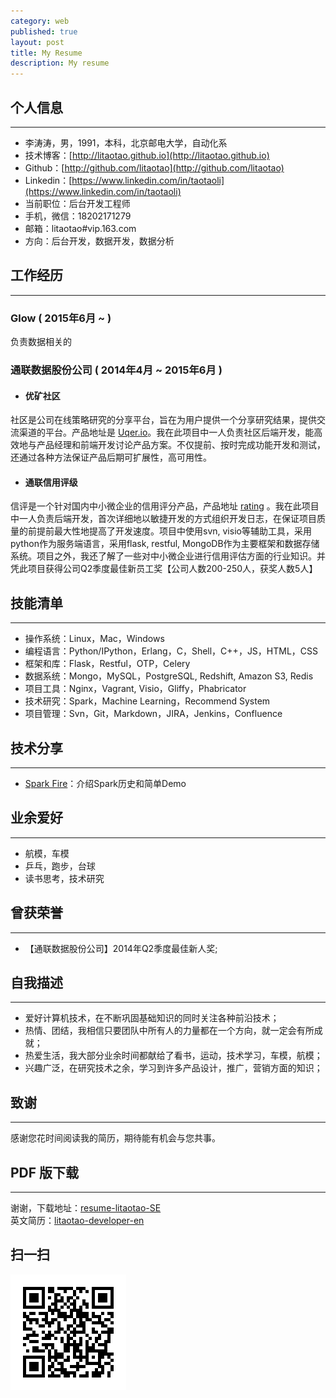 ```yaml
---
category: web
published: true
layout: post
title: My Resume
description: My resume
---
```


个人信息
---  
---
- 李涛涛，男，1991，本科，北京邮电大学，自动化系 
- 技术博客：[http://litaotao.github.io](http://litaotao.github.io)
- Github：[http://github.com/litaotao](http://github.com/litaotao)
- Linkedin：[https://www.linkedin.com/in/taotaoli](https://www.linkedin.com/in/taotaoli)
- 当前职位：后台开发工程师
- 手机，微信：18202171279  
- 邮箱：litaotao#vip.163.com  
- 方向：后台开发，数据开发，数据分析

工作经历
---  
---
### Glow ( 2015年6月 ~ )
负责数据相关的

### 通联数据股份公司 ( 2014年4月 ~ 2015年6月 )

- #### 优矿社区   
社区是公司在线策略研究的分享平台，旨在为用户提供一个分享研究结果，提供交流渠道的平台。产品地址是 [Uqer.io](http://www.uqer.io)。我在此项目中一人负责社区后端开发，能高效地与产品经理和前端开发讨论产品方案。不仅提前、按时完成功能开发和测试，还通过各种方法保证产品后期可扩展性，高可用性。


- #### 通联信用评级
信评是一个针对国内中小微企业的信用评分产品，产品地址 [rating](http://gw.wmcloud.com/rating) 。我在此项目中一人负责后端开发，首次详细地以敏捷开发的方式组织开发日志，在保证项目质量的前提前最大性地提高了开发速度。项目中使用svn, visio等辅助工具，采用python作为服务端语言，采用flask, restful, MongoDB作为主要框架和数据存储系统。项目之外，我还了解了一些对中小微企业进行信用评估方面的行业知识。并凭此项目获得公司Q2季度最佳新员工奖【公司人数200-250人，获奖人数5人】 


技能清单
---  
---
- 操作系统：Linux，Mac，Windows
- 编程语言：Python/IPython，Erlang，C，Shell，C++，JS，HTML，CSS
- 框架和库：Flask，Restful，OTP，Celery
- 数据系统：Mongo，MySQL，PostgreSQL, Redshift, Amazon S3, Redis
- 项目工具：Nginx，Vagrant, Visio，Gliffy，Phabricator
- 技术研究：Spark，Machine Learning，Recommend System
- 项目管理：Svn，Git，Markdown，JIRA，Jenkins，Confluence

技术分享  
---  
---
- [Spark Fire](../files/spark-fire.ppt)：介绍Spark历史和简单Demo

业余爱好
---  
---
- 航模，车模
- 乒乓，跑步，台球
- 读书思考，技术研究

曾获荣誉
---  
---  
- 【通联数据股份公司】2014年Q2季度最佳新人奖;

自我描述
---
---    
- 爱好计算机技术，在不断巩固基础知识的同时关注各种前沿技术；   
- 热情、团结，我相信只要团队中所有人的力量都在一个方向，就一定会有所成就；   
- 热爱生活，我大部分业余时间都献给了看书，运动，技术学习，车模，航模；  
- 兴趣广泛，在研究技术之余，学习到许多产品设计，推广，营销方面的知识； 

致谢
---  
--- 

感谢您花时间阅读我的简历，期待能有机会与您共事。


PDF 版下载
---  
--- 

谢谢，下载地址：[resume-litaotao-SE](../files/litaotao-developer-cn.pdf)    
英文简历：[litaotao-developer-en](../resume-en)


## 扫一扫     

![2014-11-08-resume.md](../../images/share/2014-11-08-resume.md.jpg)